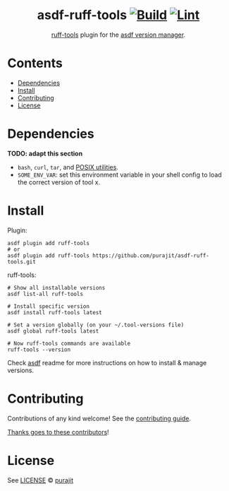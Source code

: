 <div align="center">

# asdf-ruff-tools [![Build](https://github.com/purajit/asdf-ruff-tools/actions/workflows/build.yml/badge.svg)](https://github.com/purajit/asdf-ruff-tools/actions/workflows/build.yml) [![Lint](https://github.com/purajit/asdf-ruff-tools/actions/workflows/lint.yml/badge.svg)](https://github.com/purajit/asdf-ruff-tools/actions/workflows/lint.yml)

[ruff-tools](https://github.com/purajit/ruff-tools) plugin for the [asdf version manager](https://asdf-vm.com).

</div>

# Contents

- [Dependencies](#dependencies)
- [Install](#install)
- [Contributing](#contributing)
- [License](#license)

# Dependencies

**TODO: adapt this section**

- `bash`, `curl`, `tar`, and [POSIX utilities](https://pubs.opengroup.org/onlinepubs/9699919799/idx/utilities.html).
- `SOME_ENV_VAR`: set this environment variable in your shell config to load the correct version of tool x.

# Install

Plugin:

```shell
asdf plugin add ruff-tools
# or
asdf plugin add ruff-tools https://github.com/purajit/asdf-ruff-tools.git
```

ruff-tools:

```shell
# Show all installable versions
asdf list-all ruff-tools

# Install specific version
asdf install ruff-tools latest

# Set a version globally (on your ~/.tool-versions file)
asdf global ruff-tools latest

# Now ruff-tools commands are available
ruff-tools --version
```

Check [asdf](https://github.com/asdf-vm/asdf) readme for more instructions on how to
install & manage versions.

# Contributing

Contributions of any kind welcome! See the [contributing guide](contributing.md).

[Thanks goes to these contributors](https://github.com/purajit/asdf-ruff-tools/graphs/contributors)!

# License

See [LICENSE](LICENSE) © [purajit](https://github.com/purajit/)
